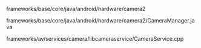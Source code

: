 
frameworks/base/core/java/android/hardware/camera2

frameworks/base/core/java/android/hardware/camera2/CameraManager.java



frameworks/av/services/camera/libcameraservice/CameraService.cpp
